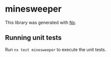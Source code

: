 # minesweeper

This library was generated with [Nx](https://nx.dev).

## Running unit tests

Run `nx test minesweeper` to execute the unit tests.
